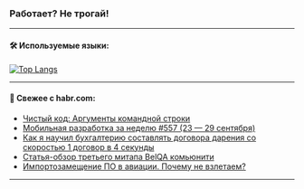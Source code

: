 ### Работает? Не трогай!

---
<!--
#### 🛠️ Technical stack:

![Java](https://img.shields.io/badge/Java-informational?logo=Oracle&style=flat&logoColor=white&color=FF4500)
![Kotlin](https://img.shields.io/badge/Kotlin-informational?logo=Kotlin&style=flat&logoColor=white&color=774D97)
![TS](https://img.shields.io/badge/TypeScript-informational?logo=typeScript&style=flat&logoColor=black&color=017acc)
![Python](https://img.shields.io/badge/Python-informational?logo=Python&style=flat&logoColor=black&color=ffdd54) <br>
![Spring](https://img.shields.io/badge/Spring-informational?logo=Spring&style=flat&logoColor=white&color=6DB33F) 
![SpringBoot](https://img.shields.io/badge/SpringBoot-informational?logo=SpringBoot&style=flat&logoColor=white&color=6DB33F)
![Nest](https://img.shields.io/badge/NestJS-informational?logo=NestJS&style=flat&logoColor=white&color=E0234E) 
![NodeJS](https://img.shields.io/badge/NodeJS-informational?logo=node.js&style=flat&logoColor=white&color=70A760)<br>
![PostgreSQL](https://img.shields.io/badge/PostgreSQL-informational?logo=PostgreSQL&style=flat&logoColor=white&color=DAA520)
![MongoDB](https://img.shields.io/badge/MongoDB-informational?logo=MongoDB&style=flat&logoColor=white&color=870000)
![Apache](https://img.shields.io/badge/Apache-informational?logo=apache&style=flat&logoColor=white&color=f74e28)

___ 
-->

#### 🛠️ Используемые языки:

[![Top Langs](https://github-readme-stats-u2qms2cxw-advtsettinggmailcoms-projects.vercel.app/api/top-langs/?username=zloylis&langs_count=10&hide_title=true&title_color=e6edf3&size_weight=0.5&count_weight=0.5&layout=compact&hide_progress=true&hide_border=true&theme=dracula)](https://github.com/zloylis)

<!---


####  :octocat:&nbsp;&nbsp; Статистика:

![GitHub stats](https://github-readme-stats-u2qms2cxw-advtsettinggmailcoms-projects.vercel.app/api?username=zloylis&show_icons=true&hide_border=true&theme=dracula&title_color=e6edf3&include_all_commits=true&count_private=true&hide_rank=false&hide_title=true&rank_icon=github)
-->
---

#### 💬 Свежее с habr.com:

<!-- BLOG-POST-LIST:START -->
- [Чистый код: Аргументы командной строки](https://habr.com/ru/articles/838464/?utm_source=habrahabr&utm_medium=rss&utm_campaign=838464)
- [Мобильная разработка за неделю #557 &lpar;23 — 29 сентября&rpar;](https://habr.com/ru/companies/productivity_inside/articles/846940/?utm_source=habrahabr&utm_medium=rss&utm_campaign=846940)
- [Как я научил бухгалтерию составлять договора дарения со скоростью 1 договор в 4 секунды](https://habr.com/ru/articles/843488/?utm_source=habrahabr&utm_medium=rss&utm_campaign=843488)
- [Статья-обзор третьего митапа BelQA комьюнити](https://habr.com/ru/articles/846930/?utm_source=habrahabr&utm_medium=rss&utm_campaign=846930)
- [Импортозамещение ПО в авиации. Почему не взлетаем?](https://habr.com/ru/articles/846918/?utm_source=habrahabr&utm_medium=rss&utm_campaign=846918)
<!-- BLOG-POST-LIST:END -->

---
